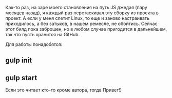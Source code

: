 Как-то раз, на заре моего становления на путь JS джедая (пару месяцев назад), я каждый раз перетаскивал эту сборку из проекта в проект.
А если у меня слетит  Linux, то еще и заново настраивать приходилось, а без затыков, в нашем ремесле, не обойтись.
Сейчас этот билд пока заброшен, но в любом случае пригодится в дальнейшем, так что пусть хранится на GitHub.

Для работы понадобятся:

## gulp init

## gulp start

Если это читает кто-то кроме автора, тогда Привет!)